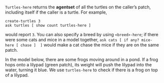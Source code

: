 ﻿`Turtles-here` returns the **agentset** of all the turtles on the caller’s patch, including itself if the caller is a turtle. For example, 

```
create-turtles 3 
ask turtles [ show count turtles-here ]
```
would report `3`. You can also specify a breed by using `<breed>-here`; if there were some cats and mice in a model together, `ask cats [ if any? mice-here [ chase ]  ]` would make a cat chase the mice if they are on the same patch.



In the  model below, there are some frogs moving around in a pond. If a frog hops onto a lilypad (green patch), its weight will push the lilypad into the water, turning it blue. We use `turtles-here` to check if there is a frog on top of a lilypad.